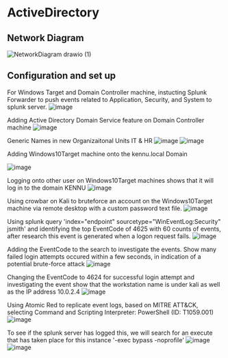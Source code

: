 # ActiveDirectory

<!--
# ProjectTemplate
# PROJECTNAME

## Objective
[Brief Objective - Remove this afterwards]

The Detection Lab project aimed to establish a controlled environment for simulating and detecting cyber attacks. The primary focus was to ingest and analyze logs within a Security Information and Event Management (SIEM) system, generating test telemetry to mimic real-world attack scenarios. This hands-on experience was designed to deepen understanding of network security, attack patterns, and defensive strategies.

### Skills Learned
[Bullet Points - Remove this afterwards]

- Advanced understanding of SIEM concepts and practical application.
- Proficiency in analyzing and interpreting network logs.
- Ability to generate and recognize attack signatures and patterns.
- Enhanced knowledge of network protocols and security vulnerabilities.
- Development of critical thinking and problem-solving skills in cybersecurity.

### Tools Used
[Bullet Points - Remove this afterwards]

- Security Information and Event Management (SIEM) system for log ingestion and analysis.
- Network analysis tools (such as Wireshark) for capturing and examining network traffic.
- Telemetry generation tools to create realistic network traffic and attack scenarios.

## Steps
drag & drop screenshots here or use imgur and reference them using imgsrc

Every screenshot should have some text explaining what the screenshot is about.

Example below.

*Ref 1: Network Diagram*
-->

## Network Diagram

![NetworkDiagram drawio (1)](https://github.com/KennuC/ActiveDirectory/assets/131323586/20b517cc-4d41-40d2-9a9e-7fbeed98229a)

## Configuration and set up

For Windows Target and Domain Controller machine, instucting Splunk Forwarder to push events related to Application, Security, and System to splunk server.
![image](https://github.com/KennuC/ActiveDirectory/assets/131323586/b7aa0b6e-ae6f-4941-9f88-aa55feee131f)

Adding Active Directory Domain Service feature on Domain Controller machine
![image](https://github.com/KennuC/ActiveDirectory/assets/131323586/9a63f0c5-b585-435d-859e-24c8c0cececd)


Generic Names in new Organizaitonal Units IT & HR
![image](https://github.com/KennuC/ActiveDirectory/assets/131323586/c080c7fc-0de6-4ae8-a890-a5b6ea471a0a)
![image](https://github.com/KennuC/ActiveDirectory/assets/131323586/73837024-f6bf-4a5c-8c49-b13b44cf5726)

Adding Windows10Target machine onto the kennu.local Domain

![image](https://github.com/KennuC/ActiveDirectory/assets/131323586/b09fe2ee-d5f4-47ac-a014-e6e6895badd9)

Logging onto other user on Windows10Target machines shows that it will log in to the domain KENNU
![image](https://github.com/KennuC/ActiveDirectory/assets/131323586/4d961621-2743-4c6f-b1df-e3cbb59a0895)

Using crowbar on Kali to bruteforce an account on the Windows10Target machine via remote desktop with a custom password text file.
![image](https://github.com/KennuC/ActiveDirectory/assets/131323586/7ab91d2a-4206-4e01-acfd-112daaaa7b90)

Using splunk query 'index="endpoint" sourcetype="WinEventLog:Security" jsmith' and identifying the top EventCode of 4625 with 60 counts of events, after research this event is generated when a logon request fails.
![image](https://github.com/KennuC/ActiveDirectory/assets/131323586/36b960cc-326d-4574-87c3-5fd0bd8634bc)

Adding the EventCode to the search to investigate the events. Show many failed login attempts occured within a few seconds, in indication of a potential brute-force attack
![image](https://github.com/KennuC/ActiveDirectory/assets/131323586/f0e890d9-74b5-4198-9f43-44cb9ce15989)

Changing the EventCode to 4624 for successful login attempt and investigating the event show that the workstation name is under kali as well as the IP address 10.0.2.4
![image](https://github.com/KennuC/ActiveDirectory/assets/131323586/4c729ec7-a9d8-4b5b-8165-133a9a8f251b)

Using Atomic Red to replicate event logs, based on MITRE ATT&CK, selecting Command and Scripting Interpreter: PowerShell (ID: T1059.001)
![image](https://github.com/KennuC/ActiveDirectory/assets/131323586/e96ad857-6836-42ae-b50e-92bbe918dfef)

To see if the splunk server has logged this, we will search for an execute that has taken place for this instance '-exec bypass -noprofile'
![image](https://github.com/KennuC/ActiveDirectory/assets/131323586/cc77567f-ff55-496f-878e-c92940765ac2)
![image](https://github.com/KennuC/ActiveDirectory/assets/131323586/2429c5c8-53d3-401d-b6f7-8836cd3f62c3)


